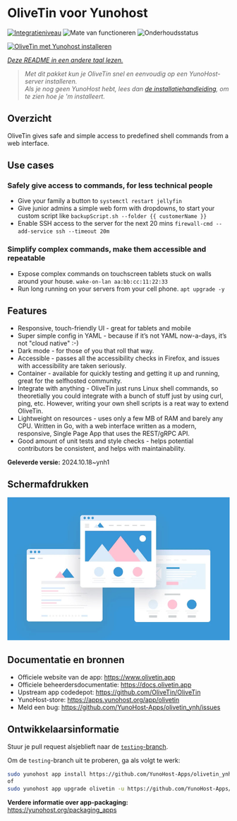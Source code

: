 <!--
NB: Deze README is automatisch gegenereerd door <https://github.com/YunoHost/apps/tree/master/tools/readme_generator>
Hij mag NIET handmatig aangepast worden.
-->

# OliveTin voor Yunohost

[![Integratieniveau](https://dash.yunohost.org/integration/olivetin.svg)](https://ci-apps.yunohost.org/ci/apps/olivetin/) ![Mate van functioneren](https://ci-apps.yunohost.org/ci/badges/olivetin.status.svg) ![Onderhoudsstatus](https://ci-apps.yunohost.org/ci/badges/olivetin.maintain.svg)

[![OliveTin met Yunohost installeren](https://install-app.yunohost.org/install-with-yunohost.svg)](https://install-app.yunohost.org/?app=olivetin)

*[Deze README in een andere taal lezen.](./ALL_README.md)*

> *Met dit pakket kun je OliveTin snel en eenvoudig op een YunoHost-server installeren.*  
> *Als je nog geen YunoHost hebt, lees dan [de installatiehandleiding](https://yunohost.org/install), om te zien hoe je 'm installeert.*

## Overzicht

OliveTin gives safe and simple access to predefined shell commands from a web interface.

## Use cases
###  Safely give access to commands, for less technical people

- Give your family a button to `systemctl restart jellyfin`
- Give junior admins a simple web form with dropdowns, to start your custom script like `backupScript.sh --folder {{ customerName }}`
- Enable SSH access to the server for the next 20 mins `firewall-cmd --add-service ssh --timeout 20m`

### Simplify complex commands, make them accessible and repeatable

- Expose complex commands on touchscreen tablets stuck on walls around your house. `wake-on-lan aa:bb:cc:11:22:33`
- Run long running on your servers from your cell phone. `apt upgrade -y`

## Features

- Responsive, touch-friendly UI - great for tablets and mobile
- Super simple config in YAML - because if it’s not YAML now-a-days, it’s not "cloud native" :-)
- Dark mode - for those of you that roll that way.
- Accessible - passes all the accessibility checks in Firefox, and issues with accessibility are taken seriously.
- Container - available for quickly testing and getting it up and running, great for the selfhosted community.
- Integrate with anything - OliveTin just runs Linux shell commands, so theoretially you could integrate with a bunch of stuff just by using curl, ping, etc. However, writing your own shell scripts is a reat way to extend OliveTin.
- Lightweight on resources - uses only a few MB of RAM and barely any CPU. Written in Go, with a web interface written as a modern, responsive, Single Page App that uses the REST/gRPC API.
- Good amount of unit tests and style checks - helps potential contributors be consistent, and helps with maintainability.


**Geleverde versie:** 2024.10.18~ynh1

## Schermafdrukken

![Schermafdrukken van OliveTin](./doc/screenshots/example.jpg)

## Documentatie en bronnen

- Officiele website van de app: <https://www.olivetin.app>
- Officiele beheerdersdocumentatie: <https://docs.olivetin.app>
- Upstream app codedepot: <https://github.com/OliveTin/OliveTin>
- YunoHost-store: <https://apps.yunohost.org/app/olivetin>
- Meld een bug: <https://github.com/YunoHost-Apps/olivetin_ynh/issues>

## Ontwikkelaarsinformatie

Stuur je pull request alsjeblieft naar de [`testing`-branch](https://github.com/YunoHost-Apps/olivetin_ynh/tree/testing).

Om de `testing`-branch uit te proberen, ga als volgt te werk:

```bash
sudo yunohost app install https://github.com/YunoHost-Apps/olivetin_ynh/tree/testing --debug
of
sudo yunohost app upgrade olivetin -u https://github.com/YunoHost-Apps/olivetin_ynh/tree/testing --debug
```

**Verdere informatie over app-packaging:** <https://yunohost.org/packaging_apps>
